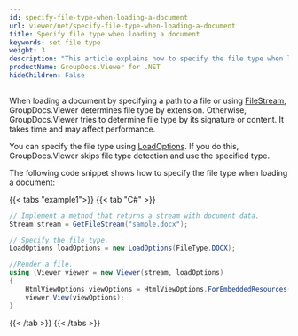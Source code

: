 ```yaml
---
id: specify-file-type-when-loading-a-document
url: viewer/net/specify-file-type-when-loading-a-document
title: Specify file type when loading a document
keywords: set file type
weight: 3
description: "This article explains how to specify the file type when loading a document with GroupDocs.Viewer within your .NET applications."
productName: GroupDocs.Viewer for .NET
hideChildren: False
---
```


When loading a document by specifying a path to a file or using [FileStream](https://docs.microsoft.com/en-us/dotnet/api/system.io.filestream), GroupDocs.Viewer determines file type by extension. Otherwise, GroupDocs.Viewer tries to determine file type by its signature or content. It takes time and may affect performance. 

You can specify the file type using [LoadOptions](https://reference.groupdocs.com/viewer/net/groupdocs.viewer.options/loadoptions). If you do this, GroupDocs.Viewer skips file type detection and use the specified type.

The following code snippet shows how to specify the file type when loading a document:

{{< tabs "example1">}}
{{< tab "C#" >}}
```csharp
// Implement a method that returns a stream with document data.
Stream stream = GetFileStream("sample.docx");

// Specify the file type.
LoadOptions loadOptions = new LoadOptions(FileType.DOCX);

//Render a file.
using (Viewer viewer = new Viewer(stream, loadOptions)
{
    HtmlViewOptions viewOptions = HtmlViewOptions.ForEmbeddedResources();
    viewer.View(viewOptions);
}
```
{{< /tab >}}
{{< /tabs >}}
